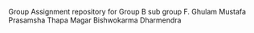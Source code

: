Group Assignment repository for Group B sub group F.
Ghulam Mustafa
Prasamsha Thapa Magar
Bishwokarma Dharmendra
